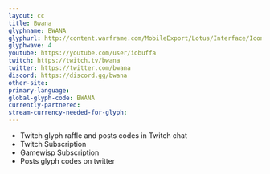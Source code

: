 ```yaml
---
layout: cc
title: Bwana
glyphname: BWANA
glyphurl: http://content.warframe.com/MobileExport/Lotus/Interface/Icons/Player/ContentCreators/Bwana.png
glyphwave: 4
youtube: https://youtube.com/user/iobuffa
twitch: https://twitch.tv/bwana
twitter: https://twitter.com/bwana
discord: https://discord.gg/bwana
other-site: 
primary-language: 
global-glyph-code: BWANA
currently-partnered: 
stream-currency-needed-for-glyph: 
---
```

* Twitch glyph raffle and posts codes in Twitch chat
* Twitch Subscription
* Gamewisp Subscription
* Posts glyph codes on twitter
